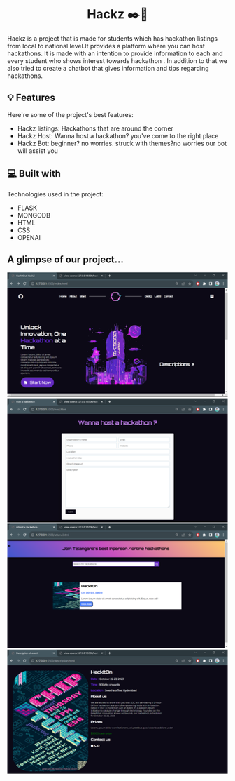 
<h1 align="center" id="title">Hackz ✒️🎯</h1>

<p id="description">Hackz is a project that is made for students which has hackathon listings from local to national level.It provides a platform where you can host hackathons. It is made with an intention to provide information to each and every student who shows interest towards hackathon . In addition to that we also tried to create a chatbot that gives information and tips regarding hackathons.</p>

  
  
<h2>💡 Features</h2>

Here're some of the project's best features:

*   Hackz listings: Hackathons that are around the corner
*   Hackz Host: Wanna host a hackathon? you've come to the right place
*   Hackz Bot: beginner? no worries. struck with themes?no worries our bot will assist you

  
  
<h2>💻 Built with</h2>

Technologies used in the project:

*   FLASK
*   MONGODB
*   HTML
*   CSS
*   OPENAI

<h2>A glimpse of our project...</h2>
<img src="Screenshot (98).png">
<img src="Screenshot (99).png">
<img src="Screenshot (100).png">
<img src="Screenshot (101).png">
